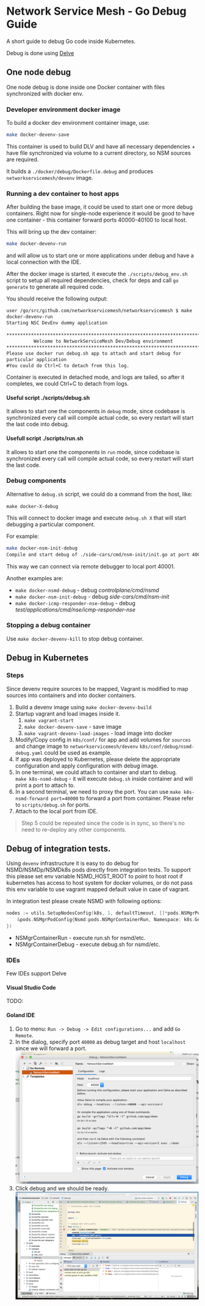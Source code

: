 # Network Service Mesh - Go Debug Guide

A short guide to debug Go code inside Kubernetes.

Debug is done using [Delve](http://github.com/derekparker/delve)

## One node debug

One node debug is done inside one Docker container with files synchronized with docker env.

### Developer environment docker image

To build a docker dev environment container image, use:

```bash
make docker-devenv-save
```

This container is used to build DLV and have all necessary dependencies + have file synchronized via volume to a
current directory, so NSM sources are required.

It builds a `./docker/debug/Dockerfile.debug` and produces `networkservicemesh/devenv` image.

### Running a dev container to host apps

After building the base image, it could be used to start one or more debug containers.
Right now for single-node experience it would be good to have one container - this container forward ports 40000-40100
to local host.

This will bring up the dev container: 

```bash
make docker-devenv-run
```

and will allow us to start one or more applications under debug and have a local connection with the IDE.

After the docker image is started, it execute the `./scripts/debug_env.sh` script to setup all required dependencies,
check for deps and call `go generate` to generate all required code.

You should receive the following output:

```
user /go/src/github.com/networkservicemesh/networkservicemesh $ make docker-devenv-run
Starting NSC DevEnv dummy application

********************************************************************************
          Welcome to NetworkServiceMesh Dev/Debug environment
********************************************************************************
Please use docker run debug.sh app to attach and start debug for particular application
#You could do Ctrl+C to detach from this log.
```

Container is executed in detached mode, and logs are tailed, so after it completes, we could Ctrl+C to detach from logs.

#### Useful script ./scripts/debug.sh

It allows to start one the components in `debug` mode, since codebase is synchronized every call will compile
actual code, so every restart will start the last code into debug.

#### Usefull script ./scripts/run.sh 

It allows to start one the components in `run` mode, since codebase is synchronized every call will compile
actual code, so every restart will start the last code.

### Debug components

Alternative to `debug.sh` script, we could do a command from the host, like:

`make docker-X-debug`

This will connect to docker image and execute `debug.sh X` that will start debugging a particular component.

For example:

```bash
make docker-nsm-init-debug
Compile and start debug of ./side-cars/cmd/nsm-init/init.go at port 40001
```

This way we can connect via remote debugger to local port 40001.

Another examples are:

* `make docker-nsmd-debug` - debug *controlplane/cmd/nsmd*
* `make docker-nsm-init-debug` - debug *side-cars/cmd/nsm-init*
* `make docker-icmp-responder-nse-debug` - debug *test/applications/cmd/nse/icmp-responder-nse*

### Stopping a debug container

Use `make docker-devenv-kill` to stop debug container.

## Debug in Kubernetes

### Steps

Since devenv require sources to be mapped, Vagrant is modified to map sources into containers and into docker containers.

1. Build a devenv image using `make docker-devenv-build`
2. Startup vagrant and load images inside it.
    1. `make vagrant-start`
    2. `make docker-devenv-save` - save image
    3. `make vagrant-devenv-load-images` - load image into docker
3. Modify/Copy config in `k8s/conf/` for app and add volumes for `sources` and change image to `networkservicemesh/devenv`
    `k8s/conf/debug/nsmd-debug.yaml` could be used as example.
4. If app was deployed to Kubernetes, please delete the appropriate configuration and apply configuration with debug image.
5. In one terminal, we could attach to container and start to debug.  
    `make k8s-nsmd-debug`  - it will execute `debug.sh` inside container and will print a port to attach to.
6. In a second terminal, we need to proxy the port. You can use `make k8s-nsmd-forward port=40000` to forward a port from container. Please refer to `scripts/debug.sh` for ports.
7. Attach to the local port from IDE.

> Step 5 could be repeated since the code is in sync, so there's no need to re-deploy any other components.

## Debug of integration tests.

Using `devenv` infrastructure it is easy to do debug for NSMD/NSMDp/NSMDk8s pods directly from integration tests.
To support this please set env variable NSMD_HOST_ROOT to point to host root if kubernetes has access to host system for docker volumes,
or do not pass this env variable to use vagrant mapped default value in case of vagrant.

In integration test please create NSMD with following options:

```go
nodes := utils.SetupNodesConfig(k8s, 1, defaultTimeout, []*pods.NSMgrPodConfig{
    &pods.NSMgrPodConfig{Nsmd:pods.NSMgrContainerRun, Namespace: k8s.GetK8sNamespace()},
})
```

* NSMgrContainerRun - execute run.sh for nsmd/etc.
* NSMgrContainerDebug - execute debug.sh for nsmd/etc.

### IDEs

Few IDEs support Delve

#### Visual Studio Code

TODO:

#### Goland IDE

1. Go to menu: `Run -> Debug -> Edit configurations...` and add `Go Remote`.
2. In the dialog, specify port `40000` as debug target and host `localhost` since we will forward a port.
    ![Config img](./images/nsmesh_debug_config.png)
3. Click debug and we should be ready.
![Debug img](./images/nsmesh_under_debug.png)
